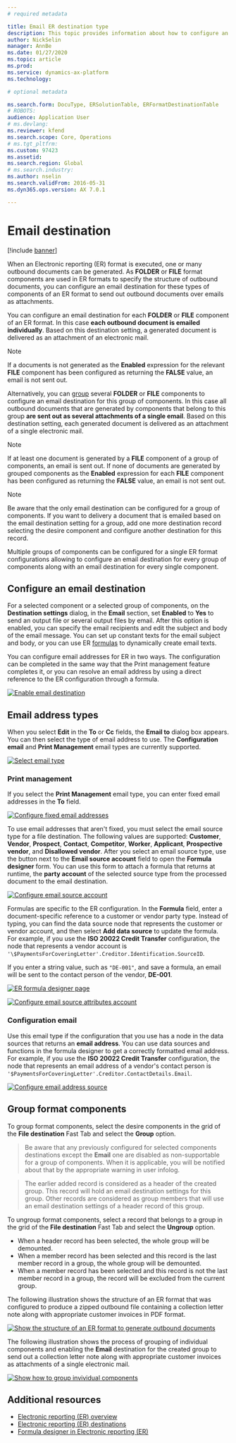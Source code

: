 ```yaml
---
# required metadata

title: Email ER destination type
description: This topic provides information about how to configure an email destination for each FOLDER or FILE component of an Electronic reporting (ER) format that is configured to generate outbound documents.
author: NickSelin
manager: AnnBe
ms.date: 01/27/2020
ms.topic: article
ms.prod: 
ms.service: dynamics-ax-platform
ms.technology: 

# optional metadata

ms.search.form: DocuType, ERSolutionTable, ERFormatDestinationTable
# ROBOTS: 
audience: Application User
# ms.devlang: 
ms.reviewer: kfend
ms.search.scope: Core, Operations
# ms.tgt_pltfrm: 
ms.custom: 97423
ms.assetid: 
ms.search.region: Global
# ms.search.industry: 
ms.author: nselin
ms.search.validFrom: 2016-05-31
ms.dyn365.ops.version: AX 7.0.1

---
```


# Email destination

[!include [banner](../includes/banner.md)]

When an Electronic reporting (ER) format is executed, one or many outbound documents can be generated. As **FOLDER** or **FILE** format components are used in ER formats to specify the structure of outbound documents, you can configure an email destination for these types of components of an ER format to send out outbound documents over emails as attachments.

You can configure an email destination for each **FOLDER** or **FILE** component of an ER format. In this case **each outbound document is emailed individually**. Based on this destination setting, a generated document is delivered as an attachment of an electronic mail.

> [!NOTE]
> If a documents is not generated as the **Enabled** expression for the relevant **FILE** component has been configured as returning the **FALSE** value, an email is not sent out.

Alternatively, you can [group](#grouping) several **FOLDER** or **FILE** components to configure an email destination for this group of components. In this case all outbound documents that are generated by components that belong to this group **are sent out as several attachments of a single email**. Based on this destination setting, each generated document is delivered as an attachment of a single electronic mail.

> [!NOTE]
> If at least one document is generated by a **FILE** component of a group of components, an email is sent out. If none of documents are generated by grouped components as the **Enabled** expression for each **FILE** component has been configured as returning the **FALSE** value, an email is not sent out.

> [!NOTE]
> Be aware that the only email destination can be configured for a group of components. If you want to delivery a document that is emailed based on the email destination setting for a group, add one more destination record selecting the desire component and configure another destination for this record.

Multiple groups of components can be configured for a single ER format configurations allowing to configure an email destination for every group of components along with an email destination for every single component.

## Configure an email destination

For a selected component or a selected group of components, on the **Destination settings** dialog, in the **Email** section, set **Enabled** to **Yes** to send an output file or several output files by email. After this option is enabled, you can specify the email recipients and edit the subject and body of the email message. You can set up constant texts for the email subject and body, or you can use ER [formulas](er-formula-language.md) to dynamically create email texts.

You can configure email addresses for ER in two ways. The configuration can be completed in the same way that the Print management feature completes it, or you can resolve an email address by using a direct reference to the ER configuration through a formula.

[![Enable email destination](./media/ER_Destinations-EnableSingleDestination.png)](./media/ER_Destinations-EnableSingleDestination.png)

## Email address types

When you select **Edit** in the **To** or **Cc** fields, the **Email to** dialog box appears. You can then select the type of email address to use. The **Configuration email** and **Print Management** email types are currently supported.

[![Select email type](./media/ER_Destinations-EmailSelectAddressType.png)](./media/ER_Destinations-EmailSelectAddressType.png)

### Print management

If you select the **Print Management** email type, you can enter fixed email addresses in the **To** field. 

[![Configure fixed email addresses](./media/ER_Destinations-EmailFixedAddress.png)](./media/ER_Destinations-EmailFixedAddress.png)

To use email addresses that aren't fixed, you must select the email source type for a file destination. The following values
are supported: **Customer**, **Vendor**, **Prospect**, **Contact**, **Competitor**, **Worker**, **Applicant**, **Prospective vendor**, and **Disallowed vendor**. After you select an email source type, use the button next to the **Email source account** field to open the **Formula designer** form. You can use this form to attach a formula that returns at runtime, the **party account** of the selected source type from the processed document to the email destination.

[![Configure email source account](./media/ER_Destinations-EmailDefineAddressSource.png)](./media/ER_Destinations-EmailDefineAddressSource.png)

Formulas are specific to the ER configuration. In the **Formula** field, enter a document-specific reference to a customer or vendor party type. Instead of typing, you can find the data source node that represents the customer or vendor account, and then select **Add data source** to update the formula. For example, if you use the **ISO 20022 Credit Transfer** configuration, the node that represents a vendor account is `'\$PaymentsForCoveringLetter'.Creditor.Identification.SourceID`.

If you enter a string value, such as `"DE-001"`, and save a formula, an email will be sent to the contact person of the vendor, **DE-001**.

[![ER formula designer page](./media/ER_Destinations-EmailDefineAddressSourceFormula.png)](./media/ER_Destinations-EmailDefineAddressSourceFormula.png)

[![Configure email source attributes account](./media/ER_Destinations-EmailDefineAddressSourceAttributes.png)](./media/ER_Destinations-EmailDefineAddressSourceAttributes.png)

### Configuration email

Use this email type if the configuration that you use has a node in the data sources that returns an **email address**. You can use data sources and functions in the formula designer to get a correctly formatted email address. For example, if you use the **ISO 20022 Credit Transfer** configuration, the node that represents an email address of a vendor's contact person is `'$PaymentsForCoveringLetter'.Creditor.ContactDetails.Email`.

[![Configure email address source](./media/ER_Destinations-EmailDefineAddressSource2.png)](./media/ER_Destinations-EmailDefineAddressSource2.png)

## <a name="grouping">Group format components</a>

To group format components, select the desire components in the grid of the **File destination** Fast Tab and select the **Group** option.

> Be aware that any previously configured for selected components destinations except the **Email** one are disabled as non-supportable for a group of components. When it is applicable, you will be notified about that by the appropriate warning in user infolog.

> The earlier added record is considered as a header of the created group. This record will hold an email destination settings for this group. Other records are considered as group members that will use an email destination settings of a header record of this group.

To ungroup format components, select a record that belongs to a group in the grid of the **File destination** Fast Tab and select the **Ungroup** option.

- When a header record has been selected, the whole group will be demounted.
- When a member record has been selected and this record is the last member record in a group, the whole group will be demounted.
- When a member record has been selected and this record is not the last member record in a group, the record will be excluded from the current group.

The following illustration shows the structure of an ER format that was configured to produce a zipped outbound file containing a collection letter note along with appropriate customer invoices in PDF format.

[![Show the structure of an ER format to generate outbound documents](./media/ER_Destinations-Email-Grouping1.png)](./media/ER_Destinations-Email-Grouping1.png)

The following illustration shows the process of grouping of individual components and enabling the **Email** destination for the created group to send out a collection letter note along with appropriate customer invoices as attachments of a single electronic mail.

[![Show how to group invividual components](./media/ER_Destinations-Email-Grouping2.gif)](./media/ER_Destinations-Email-Grouping2.gif)

## Additional resources

- [Electronic reporting (ER) overview](general-electronic-reporting.md)
- [Electronic reporting (ER) destinations](electronic-reporting-destinations.md)
- [Formula designer in Electronic reporting (ER)](general-electronic-reporting-formula-designer.md)
